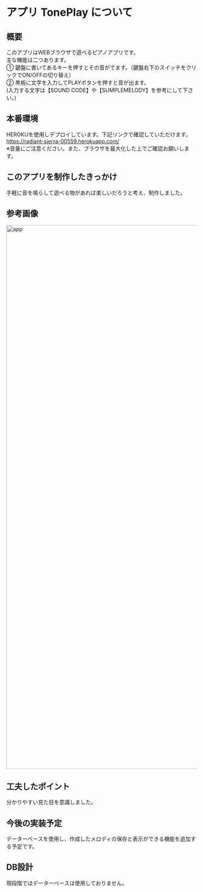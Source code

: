 # アプリ TonePlay について
## 概要
このアプリはWEBブラウザで遊べるピアノアプリです。<br>
主な機能は二つあります。<br>
① 鍵盤に書いてあるキーを押すとその音がでます。（鍵盤右下のスイッチをクリックでON/OFFの切り替え）<br>
② 黒板に文字を入力してPLAYボタンを押すと音が出ます。<br>
(入力する文字は【SOUND CODE】や【SUMPLEMELODY】を参考にして下さい。)<br>
## 本番環境
HEROKUを使用しデプロイしています。下記リンクで確認していただけます。<br>
https://radiant-sierra-00559.herokuapp.com/<br>
※音量にご注意ください。また、ブラウザを最大化した上でご確認お願いします。
## このアプリを制作したきっかけ
手軽に音を鳴らして遊べる物があれば楽しいだろうと考え、制作しました。<br>
## 参考画像
<img width="1437" alt="app" src="https://user-images.githubusercontent.com/59220732/79277673-3c26ae80-7ee5-11ea-917e-87e8828fce3d.png">

## 工夫したポイント
分かりやすい見た目を意識しました。

## 今後の実装予定
データーベースを使用し、作成したメロディの保存と表示ができる機能を追加する予定です。

## DB設計
現段階ではデーターベースは使用しておりません。
